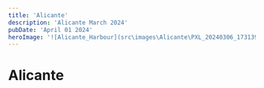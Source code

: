 ```yaml
---
title: 'Alicante'
description: 'Alicante March 2024'
pubDate: 'April 01 2024'
heroImage: '![Alicante_Harbour](src\images\Alicante\PXL_20240306_173139080.jpg)'
---
```


# Alicante

